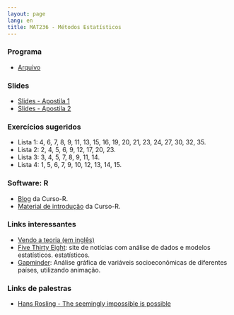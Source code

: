 ```yaml
---
layout: page
lang: en
title: MAT236 - Métodos Estatísticos
---
```


### Programa

* [Arquivo](Programa_MAT236.pdf)

### Slides

* [Slides - Apostila 1](Apostila1_MAT236.pdf)
* [Slides - Apostila 2](Apostila2_MAT236.pdf)

### Exercícios sugeridos

* Lista 1: 4, 6, 7, 8, 9, 11, 13, 15, 16, 19, 20, 21, 23, 24, 27, 30, 32, 35.
* Lista 2: 2, 4, 5, 6, 9, 12, 17, 20, 23.
* Lista 3: 3, 4, 5, 7, 8, 9, 11, 14.
* Lista 4: 1, 5, 6, 7, 9, 10, 12, 13, 14, 15.

### Software: R

* [Blog](http://curso-r.com/blog/) da Curso-R.
* [Material de introdução](http://material.curso-r.com/) da Curso-R. 

### Links interessantes

* [Vendo a teoria (em inglês)](http://students.brown.edu/seeing-theory/index.html)
* [Five Thirty Eight](http://fivethirtyeight.com/): site de notícias com análise de dados e modelos estatísticos.
estatísticos.
* [Gapminder](http://www.gapminder.org/tools/#_chart-type=bubbles): Análise gráfica de variáveis socioeconômicas de diferentes países, utilizando animação.

### Links de palestras 

* [Hans Rosling - The seemingly impossible is possible](https://www.gapminder.org/videos/hans-rosling-ted-talk-2007-seemingly-impossible-is-possible/)


